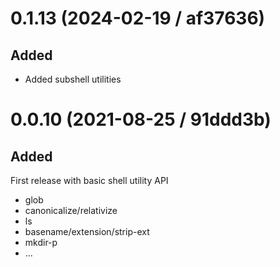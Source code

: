 # 0.1.13 (2024-02-19 / af37636)

## Added

- Added subshell utilities

# 0.0.10 (2021-08-25 / 91ddd3b)

## Added

First release with basic shell utility API

- glob
- canonicalize/relativize
- ls
- basename/extension/strip-ext
- mkdir-p
- ...